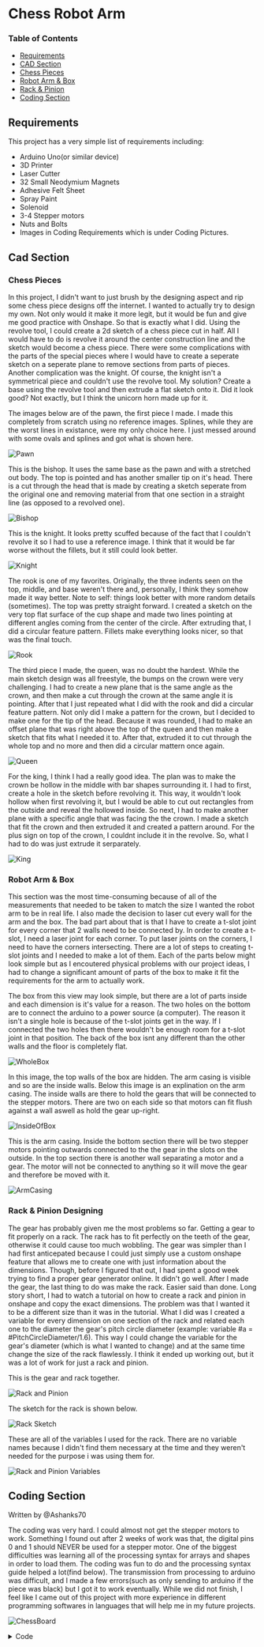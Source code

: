# Chess Robot Arm
### Table of Contents

* [Requirements](#Requirements)
* [CAD Section](#CAD-Section)
* [Chess Pieces](#Chess-Pieces)
* [Robot Arm & Box](#Robot-Arm-&-Box)
* [Rack & Pinion](#Rack-&-Pinion)
* [Coding Section](#Coding-Section)



## Requirements

This project has a very simple list of requirements including:

- Arduino Uno(or similar device)
- 3D Printer
- Laser Cutter
- 32 Small Neodymium Magnets
- Adhesive Felt Sheet
- Spray Paint
- Solenoid
- 3-4 Stepper motors
- Nuts and Bolts
- Images in Coding Requirements which is under Coding Pictures.

## Cad Section

### Chess Pieces

In this project, I didn't want to just brush by the designing aspect and rip some chess piece designs off the internet. I wanted to actually try to design my own. Not only would it make it more legit, but it would be fun and give me good practice with Onshape. So that is exactly what I did. Using the revolve tool, I could create a 2d sketch of a chess piece cut in half. All I would have to do is revolve it around the center construction line and the sketch would become a chess piece. There were some complications with the parts of the special pieces where I would have to create a seperate sketch on a seperate plane to remove sections from parts of pieces. Another complication was the knight. Of course, the knight isn't a symmetrical piece and couldn't use the revolve tool. My solution? Create a base using the revolve tool and then extrude a flat sketch onto it. Did it look good? Not exactly, but I think the unicorn horn made up for it.


The images below are of the pawn, the first piece I made. I made this completely from scratch using no reference images. Splines, while they are the worst lines in existance, were my only choice here. I just messed around with some ovals and splines and got what is shown here.

![Pawn](ChessPieces/3Dpawn.png)

This is the bishop. It uses the same base as the pawn and with a stretched out body. The top is pointed and has another smaller tip on it's head. There is a cut through the head that is made by creating a sketch seperate from the original one and removing material from that one section in a straight line (as opposed to a revolved one).

![Bishop](ChessPieces/3Dbishop.png)

This is the knight. It looks pretty scuffed because of the fact that I couldn't revolve it so I had to use a reference image. I think that it would be far worse without the fillets, but it still could look better.

![Knight](ChessPieces/3Dknight.png)

The rook is one of my favorites. Originally, the three indents seen on the top, middle, and base weren't there and, personally, I think they somehow made it way better. Note to self: things look better with more random details (sometimes). The top was pretty straight forward. I created a sketch on the very top flat surface of the cup shape and made two lines pointing at different angles coming from the center of the circle. After extruding that, I did a circular feature pattern. Fillets make everything looks nicer, so that was the final touch.

![Rook](ChessPieces/3Drook.png)

The third piece I made, the queen, was no doubt the hardest. While the main sketch design was all freestyle, the bumps on the crown were very challenging. I had to create a new plane that is the same angle as the crown, and then make a cut through the crown at the same angle it is pointing. After that I just repeated what I did with the rook and did a circular feature pattern. Not only did I make a pattern for the crown, but I decided to make one for the tip of the head. Because it was rounded, I had to make an offset plane that was right above the top of the queen and then make a sketch that fits what I needed it to. After that, extruded it to cut through the whole top and no more and then did a circular mattern once again.

![Queen](ChessPieces/3Dqueen.png)

For the king, I think I had a really good idea. The plan was to make the crown be hollow in the middle with bar shapes surrounding it. I had to first, create a hole in the sketch before revolving it. This way, it wouldn't look hollow when first revolving it, but I would be able to cut out rectangles from the outside and reveal the hollowed inside. So next, I had to make another plane with a specific angle that was facing the the crown. I made a sketch that fit the crown and then extruded it and created a pattern around. For the plus sign on top of the crown, I couldnt include it in the revolve. So, what I had to do was just extrude it serparately. 

![King](ChessPieces/3Dking.png)

### Robot Arm & Box

This section was the most time-consuming because of all of the measurements that needed to be taken to match the size I wanted the robot arm to be in real life. I also made the decision to laser cut every wall for the arm and the box. The bad part about that is that I have to create a t-slot joint for every corner that 2 walls need to be connected by. In order to create a t-slot, I need a laser joint for each corner. To put laser joints on the corners, I need to have the corners intersecting. There are a lot of steps to creating t-slot joints and I needed to make a lot of them. Each of the parts below might look simple but as I encoutered physical problems with our project ideas, I had to change a significant amount of parts of the box to make it fit the requirements for the arm to actually work.

The box from this view may look simple, but there are a lot of parts inside and each dimension is it's value for a reason. The two holes on the bottom are to connect the arduino to a power source (a computer). The reason it isn't a single hole is because of the t-slot joints get in the way. If I connected the two holes then there wouldn't be enough room for a t-slot joint in that position. The back of the box isnt any different than the other walls and the floor is completely flat.

![WholeBox](https://user-images.githubusercontent.com/71349940/155800987-5cff3ccb-28af-4b81-bb1f-9413485424de.png)

In this image, the top walls of the box are hidden. The arm casing is visible and so are the inside walls. Below this image is an explination on the arm casing. The inside walls are there to hold the gears that will be connected to the stepper motors. There are two on each side so that motors can fit flush against a wall aswell as hold the gear up-right.

![InsideOfBox](https://user-images.githubusercontent.com/71349940/155800105-9dc5aa37-09f9-4f5b-9914-9b543ac6318b.png)

This is the arm casing. Inside the bottom section there will be two stepper motors pointing outwards connected to the the gear in the slots on the outside. In the top section there is another wall separating a motor and a gear. The motor will not be connected to anything so it will move the gear and therefore be moved with it.

![ArmCasing](https://user-images.githubusercontent.com/71349940/155800486-81b003b6-86c4-4d47-a77c-29e96622815a.png)



### Rack & Pinion Designing

The gear has probably given me the most problems so far. Getting a gear to fit properly on a rack. The rack has to fit perfectly on the teeth of the gear, otherwise it could cause too much wobbling. The gear was simpler than I had first anticepated because I could just simply use a custom onshape feature that allows me to create one with just information about the dimensions. Though, before I figured that out, I had spent a good week trying to find a proper gear generator online. It didn't go well. After I made the gear, the last thing to do was make the rack. Easier said than done. Long story short, I had to watch a tutorial on how to create a rack and pinion in onshape and copy the exact dimensions. The problem was that I wanted it to be a different size than it was in the tutorial. What I did was I created a variable for every dimension on one section of the rack and related each one to the diameter the gear's pitch circle diameter (example: variable #a = #PitchCircleDiameter/1.6). This way I could change the variable for the gear's diameter (which is what I wanted to change) and at the same time change the size of the rack flawlessly. I think it ended up working out, but it was a lot of work for just a rack and pinion.

This is the gear and rack together.

![Rack and Pinion](ChessPieces/RackAndPinion.png)


The sketch for the rack is shown below.

![Rack Sketch](ChessPieces/RackSketch.png)

These are all of the variables I used for the rack. There are no variable names because I didn't find them necessary at the time and they weren't needed for the purpose i was using them for.

![Rack and Pinion Variables](https://user-images.githubusercontent.com/71349940/155779804-7fbde527-f317-4211-807f-26caddb66358.png)


## Coding Section

Written by @Ashanks70

The coding was very hard. I could almost not get the stepper motors to work. Something I found out after 2 weeks of work was that, the digital pins 0 and 1 should NEVER be used for a stepper motor. One of the biggest difficulties was learning all of the processing syntax for arrays and shapes in order to load them.  The coding was fun to do and the processing syntax guide helped a lot(find below). The transmission from processing to arduino was difficult, and I made a few errors(such as only sending to arduino if the piece was black) but I got it to work eventually. While we did not finish, I feel like I came out of this project with more experience in different programming softwares in languages that will help me in my future projects.

![ChessBoard](CodingPictures/ChessBoard.png)

<details>
<summary>Code</summary>
<br>
        <details>
        <summary>January 12th</summary>
                
        //establish array
        PImage wpawn;
        int cols=12;
        int rows=8;
        int[][] board = new int[cols][rows];
        //establish pshapes
        void setup() {
          size(1201, 801);
          wpawn=loadImage("Pawn.png");
          background(#CAA472);
          stroke(163, 50, 50);
          line(0, 0, 1200, 0);
          line(0, 1198, 1200, 1198);
          line(0, 0, 0, 1200);
          line(1200, 0, 1200, 1200);
          for (int i = 0; i < cols; i++) {
            for (int j = 0; j < rows; j++) {
              if (j%2==0 && i%2==1) {
                fill(#964B00);
                stroke(0);
                square((i*100), (j*100), 100);
                fill(255);
              }
              if (j%2==1 && i%2==0) {
                fill(#964B00);
                stroke(0);
                square((i*100), (j*100), 100);
                fill(255);
              }
              if (i<=1 || i >= 10) {
                if (i <=1) {
                  stroke(0);
                  fill(0);
                }
                if (i>=10) {
                  stroke(255);
                  fill(255);
                }
              stroke(0);
              line((i+1)*100, 0, (i+1)*100, 800);
              line(0, (j+1)*100, 1200, (j+1)*100);
            }
          }
         }
        }
        void draw() {
          background(#CAA472);
          stroke(#CAA472);
          rect(0,0,600,400);
          line(0, 0, 1200, 0);
          line(0, 1198, 1200, 1198);
          line(0, 0, 0, 1200);
          line(1200, 0, 1200, 1200);
          for (int i = 0; i < cols; i++) {
            for (int j = 0; j < rows; j++) {
              if (j%2==0 && i%2==1) {
                fill(#964B00);
                stroke(0);
                square((i*100), (j*100), 100);
                fill(255);
              }
              if (j%2==1 && i%2==0) {
                fill(#964B00);
                stroke(0);
                square((i*100), (j*100), 100);
                fill(255);
              }
              if (i<=1 || i >= 10) {
                if (i <=1) {
                  stroke(0);
                  fill(0);
                }
                if (i>=10) {
                  stroke(255);
                  fill(255);
                }
                circle(i*100+50, j*100+50, 50);
                fill(255);
              }
              stroke(0);
              line((i+1)*100, 0, (i+1)*100, 800);
              line(0, (j+1)*100, 1200, (j+1)*100);
            }
          }
        for (int j = 0; j < rows; j++){
        image(wpawn,1021,j*100);

        }

        }
          //begin moving pieces to starting positions

        void mousePressed(){
        circle(mouseX,mouseY,pmouseX);

        }
        void keyPressed() {
          if (key=='r') {

            //reset pieces
          }
        }

        //obtain first click position(mouse)
        //obtain second position(pmouse)
        //check isvalidmove
        //if it works move on board and relay to arduino

        //isValidMove(piece type)
        //if piece == rook...
        //if move works then return true
        //else return false)

</details>
 <details>
        <summary>January 28th(Almost right)</summary>
         
         int cols=12;
                int rows=8;
                int[][] board;
                int cellSize = 100;
                int turn =0;
                int valid = 1;
                int selectedi = 0;
                int selectedj = 0;
                PImage wpawn;
                PImage wrook;
                PImage wnite;
                PImage wbishop;
                PImage wking;
                PImage wqueen;
                PImage bpawn;
                PImage brook;
                PImage bnite;
                PImage bbishop;
                PImage bking;
                PImage bqueen;
                void setup(){
                wpawn=loadImage("wpawn.png");
                wrook=loadImage("wrook.png");
                wnite=loadImage("wnite.png");
                wbishop=loadImage("wbishop.png");
        wking=loadImage("wking.png");
        wqueen=loadImage("wqueen.png");
        bpawn=loadImage("bpawn.png");
        brook=loadImage("brook.png");
        bnite=loadImage("bnite.png");
        bbishop=loadImage("bbishop.png");
        bking=loadImage("bking.png");
        bqueen=loadImage("bqueen.png");
        size(1201,801);
        stroke(163,50,50);
        board = new int[width/cellSize][height/cellSize];
        line(0,0,1200,0);
        line(0,1198,1200,1198);
        line(0,0,0,1200);
        line(1200,0,1200,1200);
          for (int i=0; i<width/cellSize; i++) {
            for (int j=0; j<height/cellSize; j++) {
          stroke(0);
          if (j%2 == i%2){    
            fill(#964B00);
          }
            if (j%2 != i%2){
          fill (#CAA472);
          }
          float state = 0;
          if (j==1 && i>1 && i<10){
            state = 1;
          }
            if (j==0){
          if (i==2||i==9){
          state=2;
          }
          if (i==3||i==8){
          state=3;
          }
          if (i==4||i==7){
          state=4;
          }
          if (i==5){
          state=5;
          }
          if (i==6){
          state=6;
          }
          }
          if (j==height/cellSize-2 && i>1 && i<10){
          state=7;
          }
            if (j==height/cellSize-1){
          if (i==2||i==9){
          state=8;
          }
          if (i==3||i==8){
          state=9;
          }
          if (i==4||i==7){
          state=10;
          }
          if (i==5){
          state=11;
          }
          if (i==6){
          state=12;
          }
          }
          board[i][j] = int(state);
              square((i*100),(j*100),100);
        if (state == 1){ 
        image(wpawn,i*100+11.5,j*100);
        }
        if (state == 2){
        image(wrook,i*100+4.5,j*100);
        }
        if (state==3){
        image(wnite,i*100,j*100);
        }
        if (state==4){
        image(wbishop,i*100+.5,j*100);
        }
        if (state==6){
        image(wqueen,i*100+1,j*100+5);
        }
        if (state==5){
        image(wking,i*100+.5,j*100);
        }
        if (state == 7){ 
        image(bpawn,i*100+11.5,j*100);
        }
        if (state == 8){
        image(brook,i*100+4.5,j*100);
        }
        if (state==9){
        image(bnite,i*100,j*100);
        }
        if (state==10){
        image(bbishop,i*100+.5,j*100);
        }
        if (state==12){
        image(bqueen,i*100+1,j*100+5);
        }
        if (state==11){
        image(bking,i*100+.5,j*100);
        }
        }
        }
        }
        void draw(){
        }
        void mousePressed(){
          for (int i=0; i<width/cellSize; i++) {
            for (int j=0; j<height/cellSize; j++) {
              if (i%2!=j%2){
              fill(#CAA472);
              }
              if (i%2==j%2){
              fill(#964B00);
              }
              square((i*100),(j*100),100);     
              if (mouseX/100==i){
              if (mouseY/100==j){
              if (selectedi == 0 && selectedj == 0){
              selectedi=i;
              selectedj=j;
              }
              else{
                board[i][j]=board[selectedi][selectedj];
                board[selectedi][selectedj] = 0;
                square((selectedi*100),(selectedj*100),100);
                selectedi=0;
                selectedj=0;
              }  
          }
              }
        if (board[i][j] == 1){ 
        image(wpawn,i*100+11.5,j*100);
        }
        if (board[i][j] == 2){
        image(wrook,i*100+4.5,j*100);
        }
        if (board[i][j]==3){
        image(wnite,i*100,j*100);
        }
        if (board[i][j]==4){
        image(wbishop,i*100+.5,j*100);
        }
        if (board[i][j]==6){
        image(wqueen,i*100+1,j*100+5);
        }
        if (board[i][j]==5){
        image(wking,i*100+.5,j*100);
        }
          if (board[i][j] == 7){ 
        image(bpawn,i*100+11.5,j*100);
        }
        if (board[i][j] == 8){
        image(brook,i*100+4.5,j*100);
        }
        if (board[i][j]==9){
        image(bnite,i*100,j*100);
        }
        if (board[i][j]==10){
        image(bbishop,i*100+.5,j*100);
        }
        if (board[i][j]==12){
        image(bqueen,i*100+1,j*100+5);
        }
        if (board[i][j]==11){
        image(bking,i*100+.5,j*100);
        }
        }
        }
        }
</details>
         
<details>
<summary>code with comments</summary>
        
                        //build basic board
                //draw the 2D array
                int[][] board;
                //say how large each tile should be
                int cellSize =  100 ;
                //establish turn and move validity(needs improvement later)
                int turn = 0;
                int valid = 1;
                //previous click locations
                int selectedx = 0;
                int selectedy = 0;
                //load necessary images
                PImage wpawn;
                PImage wrook;
                PImage wknight;
                PImage wbishop;
                PImage wking;
                PImage wqueen;
                PImage bpawn;
                PImage brook;
                PImage bknight;
                PImage bbishop;
                PImage bking;
                PImage bqueen;
                void setup() {
                  //actually loads images as pictures from files
                  wpawn = loadImage("wpawn.png");//pieceType 1
                  wrook = loadImage("wrook.png");//pieceType 2
                  wknight = loadImage("wknight.png");//pieceType 3
                  wbishop = loadImage("wbishop.png");//pieceType 4
                  wking = loadImage("wking.png");//pieceType 5
                  wqueen = loadImage("wqueen.png");//pieceType 6
                  bpawn = loadImage("bpawn.png");//pieceType 7
                  brook = loadImage("brook.png");//pieceType 8
                  bknight = loadImage("bknight.png");//pieceType 9
                  bbishop = loadImage("bbishop.png");//pieceType 10
                  bking = loadImage("bking.png");//pieceType 11
                  bqueen = loadImage("bqueen.png");//pieceType 12
                  //load the board as a tile
                  size(1201, 801);
                  //set line/border color to black
                  stroke(163, 50, 50);
                  board = new int[width/cellSize][height/cellSize];
                  //look at every tile and draw them and the pieces
                  for (int x = 0; x < width/cellSize; x ++ ) {
                    for (int y =0; y <height/cellSize; y ++ ) {
                      stroke(0);
                      if (y % 2 == x % 2) {//check for is tile every other
                        fill(#964B00);//set fill accordingly
                      }
                      if (y % 2 != x % 2) {//check for it tile every other 
                        fill (#CAA472);//set fill accordingly
                      }
                      float pieceType = 0;//establishes type of piece
                      if (y == height/cellSize-2 && x > 1 && x < 10) { //white pawn row
                        pieceType = 1;
                      }
                      if (y == height/cellSize-1) {//set up back white row 
                        if (x == 2||x == 9) {//check for white Rook tiles
                          pieceType = 2;
                        }
                        if (x == 3||x == 8) {//check for white knight tiles
                          pieceType = 3;
                        }
                        if (x == 4||x == 7) {//check for white bishop tiles
                          pieceType = 4;
                        }
                        if (x == 5) {//check for white king space
                          pieceType = 5;
                        }
                        if (x == 6) {//check for white queen space
                          pieceType = 6;
                        }
                      }
                      if (y == 1 && x > 1 && x < 10) {//black pawn row
                        pieceType = 7;
                      }
                      if (y == 0) {
                        if (x == 2||x == 9) {//black rooks
                          pieceType = 8;
                        }
                        if (x == 3||x == 8) {//black knights
                          pieceType = 9;
                        }
                        if (x == 4||x == 7) {//black bishops
                          pieceType = 10;
                        }
                        if (x == 5) {//black king
                          pieceType = 11;
                        }
                        if (x == 6) {//black queen
                          pieceType = 12;
                        }
                      }
                      board[x][y] = int(pieceType);//saves the piece value to the point on the 2D array
                      square((x * 100), (y * 100), 100 );//draw tile in the correct color
                      //place image based on chosen identity
                      if (pieceType == 1) { //pawn
                        image(wpawn, x * 100 + 11.5, y * 100);
                      }
                      if (pieceType == 2) {//white rook
                        image(wrook, x * 100 + 4.5, y * 100);
                      }
                      if (pieceType == 3) {//white knight
                        image(wknight, x * 100, y * 100);
                      }
                      if (pieceType == 4) {//white bishop
                        image(wbishop, x * 100 + .5, y * 100);
                      }
                      if (pieceType==6) {//white queen
                        image(wqueen, x * 100 + 1, y * 100 + 5);
                      }
                      if (pieceType==5) {//white king
                        image(wking, x * 100 + .5, y * 100);
                      }
                      if (pieceType == 7) { //black pawn
                        image(bpawn, x * 100 + 11.5, y * 100);
                      }
                      if (pieceType == 8) {//black rook
                        image(brook, x * 100 + 4.5, y * 100);
                      }
                      if (pieceType==9) {//black knight
                        image(bknight, x * 100, y * 100);
                      }
                      if (pieceType==10) {//black bishop
                        image(bbishop, x * 100 + .5, y * 100);
                      }
                      if (pieceType==12) {//black queen
                        image(bqueen, x * 100 + 1, y * 100 + 5);
                      }
                      if (pieceType==11) {//black king
                        image(bking, x * 100 + .5, y * 100);
                      }
                    }
                  }
                }
                void draw() {
                }
                void mousePressed() {
                  //look at each tile, redraw it, then look for mouse and see if it hits a piece
                  for (int x =0; x <width/cellSize; x ++ ) {//check for each x
                    for (int y =0; y <height/cellSize; y ++ ) {//check for each y in each x
                      if (x %2!=y %2) {//check for every other, then set fill
                        fill(#CAA472);
                      }
                      if (x %2==y %2) {//check for every other then set fill
                        fill(#964B00);
                      }
                      square((x * 100), (y * 100), 100 );//redraw current tile
                      if (mouseX/ 100 == x ) {//if hits x-location of mouse
                        if (mouseY/ 100 == y ) {//if hits y-location of mouse
                          if (selectedx == 0 && selectedy == 0) {//if first click in pattern
                            selectedx = x;
                            selectedy = y;
                          }
                          else {//if second click in pattern
                          if (board[x][y]!=0){//if new tile is occupied
                          for (int j = 0; j <height/cellSize; j ++){
                          if (board[x][y]<=6){//if color is white
                          if (board[x][y]==1){//if tile is a pawn
                          if (board[1][j]==0){//if space is empty
                          board[1][j]=board[x][y];//set empty space equal to current click
                          print(1,",",j," ");//tell me where you moved
                          break;//end looping
                          }
                          }
                          else{
                          if (board[0][j]==0){//if in back white row
                          board[0][j]=board[x][y];
                          print(0,",",j," ");//tell me where you moved
                          break;//end looping
                          }
                          }
                          }
                          if (board[x][y]>6){//if color is black
                          if (board[x][y]==1){//if tile is a pawn
                          if (board[9][j]==0){//if space is empty
                          board[9][j]=board[x][y];//set empty space equal to current click
                          print(9,",",j," ");//tell me where you moved
                          break;//end looping
                          }
                          }
                          else if (board[x][y]!=1){
                          if (board[10][j]==0){//if in back black row
                          board[10][j]=board[x][y];//set back tile to current tile identity
                          print(10,",",j," ");//tell me where you moved
                          break;//end looping
                          }
                          }
                          }
                          }
                          }
                            board[x][y]=board[selectedx][selectedy];//set current click to the tile type of last click
                            board[selectedx][selectedy] = 0;//set the previous click to a blank space
                            if (selectedx %2 == selectedy %2) {// if every other for previous click
                              fill(#964B00);
                            } else {//if every other for previous click
                              fill(#CAA472);
                            }
                            square((selectedx * 100), (selectedy * 100), 100 );//redraw tile that was abandoned
                            selectedx =0;//set the old x and y to zero
                            selectedy =0;
                          }
                        }
                      }
                      if (board[x][y] == 1) { //draw tile based on stored value
                        image(wpawn, x * 100 + 11.5, y * 100);//white pawn
                      }
                      if (board[x][y] == 2) {
                        image(wrook, x * 100 + 4.5, y * 100);//white rook
                      }
                      if (board[x][y]==3) {
                        image(wknight, x * 100, y * 100);//white knight
                      }
                      if (board[x][y]==4) {
                        image(wbishop, x * 100 + .5, y * 100);//white bishop
                      }
                      if (board[x][y]==6) {
                        image(wqueen, x * 100 + 1, y * 100 + 5);//white queen
                      }
                      if (board[x][y]==5) {
                        image(wking, x * 100 + .5, y * 100);//white king
                      }
                      if (board[x][y] == 7) { 
                        image(bpawn, x * 100 + 11.5, y * 100);//black pawn
                      }
                      if (board[x][y] == 8) {
                        image(brook, x * 100 + 4.5, y * 100);//black rook
                      }
                      if (board[x][y]==9) {
                        image(bknight, x * 100, y * 100);//black knight
                      }
                      if (board[x][y]==10) {
                        image(bbishop, x * 100 + .5, y * 100);//black bishop
                      }
                      if (board[x][y]==12) {
                        image(bqueen, x * 100 + 1, y * 100 + 5);//black queen
                      }
                      if (board[x][y]==11) {
                        image(bking, x * 100 + .5, y * 100);//black king
                      }
                    }
                  }
                  }
                //reset simulation locations
                void keyPressed() {
                  if (key==' ') {//reset previous mouse click(used to clear on glitch or double click/cancel)
                    selectedx =0;//reset stored x
                    selectedy =0;//reset stored y
                  }
                  if (key=='r' || key == 'R') {//if r key is hit rebuild simulation from start
                    for (int x =0; x <width/cellSize; x ++ ) {//run through each tile
                      for (int y =0; y <height/cellSize; y ++ ) {
                        if (y %2 == x %2) {//build checkerboard pattern
                          fill(#964B00);
                        }
                        if (y %2 != x %2) {//build checkerboard pattern
                          fill (#CAA472);
                        }
                        float pieceType = 0;//change piece values
                        if (y ==height/cellSize-2 && x >1 && x <10) {//white pawn
                          pieceType = 1;
                        }
                        if (y ==height/cellSize-1) {//white line
                          if (x ==2||x ==9) {//white rook
                            pieceType=2;
                          }
                          if (x ==3||x ==8) {//white knight
                            pieceType=3;
                          }
                          if (x ==4||x ==7) {//white bishop
                            pieceType=4;
                          }
                          if (x ==5) {//white king
                            pieceType=5;
                          }
                          if (x ==6) {//white queen
                            pieceType=6;
                          }
                        }
                        if (y ==1 && x >1 && x <10) {//black pawn line
                          pieceType=7;
                        }
                        if (y ==0) {//other black line
                          if (x ==2||x ==9) {//black rook
                            pieceType=8;
                          }
                          if (x ==3||x ==8) {//black knight
                            pieceType=9;
                          }
                          if (x ==4||x ==7) {//black bishop
                            pieceType=10;
                          }
                          if (x ==5) {//black king
                            pieceType=11;
                          }
                          if (x ==6) {//black queen
                            pieceType=12;
                          }
                        }
                        board[x][y] = int(pieceType);//set board value to determined type
                        square((x * 100), (y * 100), 100 );//draw each tile
                        if (pieceType == 1) { //render pictures on tiles
                          image(wpawn, x * 100 + 11.5, y * 100);//white pawn
                        }
                        if (pieceType == 2) {//white rook
                          image(wrook, x * 100 + 4.5, y * 100);
                        }
                        if (pieceType==3) {//white knight
                          image(wknight, x * 100, y * 100);
                        }
                        if (pieceType==4) {//white bishop
                          image(wbishop, x * 100 + .5, y * 100);
                        }
                        if (pieceType==6) {//white queen
                          image(wqueen, x * 100 + 1, y * 100 + 5);
                        }
                        if (pieceType==5) {//white king
                          image(wking, x * 100 + .5, y * 100);
                        }
                        if (pieceType == 7) { //black pawn
                          image(bpawn, x * 100 + 11.5, y * 100);
                        }
                        if (pieceType == 8) {//black rook
                          image(brook, x * 100 + 4.5, y * 100);
                        }
                        if (pieceType==9) {//black knight
                          image(bknight, x * 100, y * 100);
                        }
                        if (pieceType==10) {//black bishop
                          image(bbishop, x * 100 + .5, y * 100);
                        }
                        if (pieceType==12) {//black queen
                          image(bqueen, x * 100 + 1, y * 100 + 5);
                        }
                        if (pieceType==11) {//black king
                          image(bking, x * 100 + .5, y * 100);
                        }
                      }
                    }
                  }
                }

</details>
         <details>
                 <summary>Final Code!</summary>
                 <details>
                                         <summary>Processing</summary>
                         
                import processing.serial.*;//connect to arduino
                Serial myPort;  // Create object from Serial class
                String val;     // Data received from the serial port
                //build basic board
                //draw the 2D array
                int x;
                int y;
                int[][] board;
                //say how large each tile should be
                int cellSize =  100 ;
                //establish turn and move validity(needs improvement later)
                int turn = 0;
                int valid = 1;
                //previous click locations
                int selectedx = 0;
                int selectedy = 0;
                //load necessary images
                PImage wpawn;
                PImage wrook;
                PImage wknight;
                PImage wbishop;
                PImage wking;
                PImage wqueen;
                PImage bpawn;
                PImage brook;
                PImage bknight;
                PImage bbishop;
                PImage bking;
                PImage bqueen;
                void pieceMoved(int piece, int x, int y) {//records the piece I moved
                  char state='E';
                  if (piece==1||piece==7) {//is a pawn
                    state='P';// set to pawn symbol
                  }
                  if (piece==2||piece==8) {//if rook
                    state='R';//set to rook symbol
                  }
                  if (piece==3||piece==9) {//if knight
                    state='N';//set to knight symbol
                  } 
                  if (piece==4||piece==10) {//if bishop
                    state='B';//set to bishop symbol
                  } 
                  if (piece==5||piece==11) {//if queen
                    state='Q';//set to queen symbol
                  } 
                  if (piece==6||piece==12) {//if king
                    state='K';//set to king symbol
                  } 
                  if (piece==0){//if tile is empty
                  println("Empty",",",x,",",y);//say empty and coordinates
                  }  
                  else if (piece>6) {//if black
                    println("Black", state, ",", x,",", y);//say black, piece type, and coordinates
                  }
                  else if (piece<7) {//if white
                    println("White", state, ",", x,",", y);//sya white,piece type, and coordinates
                  }
                    myPort.write(x);
                    println(x);
                    delay(50);
                    myPort.write(y);
                    println(y);
                }
                void buildBoard() {//builds the board again
                  for (int x = 0; x < width/cellSize; x ++ ) {
                    for (int y =0; y <height/cellSize; y ++ ) {
                      if (board[x][y] == 1) { //draw tile based on stored value
                        image(wpawn, x * 100 + 11.5, y * 100);//white pawn
                      }
                      if (board[x][y] == 2) {
                        image(wrook, x * 100 + 4.5, y * 100);//white rook
                      }
                      if (board[x][y]==3) {
                        image(wknight, x * 100, y * 100);//white knight
                      }
                      if (board[x][y]==4) {
                        image(wbishop, x * 100 + .5, y * 100);//white bishop
                      }
                      if (board[x][y]==5) {
                        image(wqueen, x * 100 + 1, y * 100 + 5);//white queen
                      }
                      if (board[x][y]==6) {
                        image(wking, x * 100 + .5, y * 100);//white king
                      }
                      if (board[x][y] == 7) { 
                        image(bpawn, x * 100 + 11.5, y * 100);//black pawn
                      }
                      if (board[x][y] == 8) {
                        image(brook, x * 100 + 4.5, y * 100);//black rook
                      }
                      if (board[x][y]==9) {
                        image(bknight, x * 100, y * 100);//black knight
                      }
                      if (board[x][y]==10) {
                        image(bbishop, x * 100 + .5, y * 100);//black bishop
                      }
                      if (board[x][y]==11) {
                        image(bqueen, x * 100 + 1, y * 100 + 5);//black queen
                      }
                      if (board[x][y]==12) {
                        image(bking, x * 100 + .5, y * 100);//black king
                      }
                    }
                  }
                }
                void setup() {
                    String portName = Serial.list()[1]; //change the 0 to a 1 or 2 etc. to match your port
                  myPort = new Serial(this, portName, 9600);
                      myPort.write('r');
                  //actually loads images as pictures from files
                  wpawn = loadImage("wpawn.png");//pieceType 1
                  wrook = loadImage("wrook.png");//pieceType 2
                  wknight = loadImage("wknight.png");//pieceType 3
                  wbishop = loadImage("wbishop.png");//pieceType 4
                  wking = loadImage("wking.png");//pieceType 5
                  wqueen = loadImage("wqueen.png");//pieceType 6
                  bpawn = loadImage("bpawn.png");//pieceType 7
                  brook = loadImage("brook.png");//pieceType 8
                  bknight = loadImage("bknight.png");//pieceType 9
                  bbishop = loadImage("bbishop.png");//pieceType 10
                  bking = loadImage("bking.png");//pieceType 11
                  bqueen = loadImage("bqueen.png");//pieceType 12
                  //load the board as a tile
                  size(1201, 801);
                  //set line/border color to black
                  stroke(163, 50, 50);
                  board = new int[width/cellSize][height/cellSize];
                  //look at every tile and draw them and the pieces
                  for (int x = 0; x < width/cellSize; x ++ ) {
                    for (int y =0; y <height/cellSize; y ++ ) {
                      stroke(0);
                      if (y % 2 != x % 2) {//check for is tile every other
                        fill(#964B00);//set fill accordingly
                      }
                      if (y % 2 == x % 2) {//check for it tile every other 
                        fill (#CAA472);//set fill accordingly
                      }
                      if (x<2 || x>9) {
                        fill(#989898);
                      }
                      float pieceType = 0;//establishes type of piece
                      if (y == height/cellSize-2 && x > 1 && x < 10) { //white pawn row
                        pieceType = 1;
                      }
                      if (y == height/cellSize-1) {//set up back white row 
                        if (x == 2||x == 9) {//check for white Rook tiles
                          pieceType = 2;
                        }
                        if (x == 3||x == 8) {//check for white knight tiles
                          pieceType = 3;
                        }
                        if (x == 4||x == 7) {//check for white bishop tiles
                          pieceType = 4;
                        }
                        if (x == 5) {//check for white king space
                          pieceType = 5;
                        }
                        if (x == 6) {//check for white queen space
                          pieceType = 6;
                        }
                      }
                      if (y == 1 && x > 1 && x < 10) {//black pawn row
                        pieceType = 7;
                      }
                      if (y == 0) {
                        if (x == 2||x == 9) {//black rooks
                          pieceType = 8;
                        }
                        if (x == 3||x == 8) {//black knights
                          pieceType = 9;
                        }
                        if (x == 4||x == 7) {//black bishops
                          pieceType = 10;
                        }
                        if (x == 5) {//black king
                          pieceType = 11;
                        }
                        if (x == 6) {//black queen
                          pieceType = 12;
                        }
                      }
                      board[x][y] = int(pieceType);//saves the piece value to the point on the 2D array
                      square((x * 100), (y * 100), 100 );//draw tile in the correct color
                      //place image based on chosen identity
                      buildBoard();//call board function
                    }
                  }
                }
                void draw() {
                }
                void mousePressed() {
                  //look at each tile, redraw it, then look for mouse and see if it hits a piece
                  for (int x =0; x <width/cellSize; x ++ ) {//check for each x
                    for (int y =0; y <height/cellSize; y ++ ) {//check for each y in each x
                      if (x %2==y %2) {//check for every other, then set fill
                        fill(#CAA472);
                      }
                      if (x %2!=y %2) {//check for every other then set fill
                        fill(#964B00);
                      }
                      if (x<2 || x>9) {
                        fill(#989898);
                      }
                      square((x * 100), (y * 100), 100 );//redraw current tile
                      if (mouseX/ 100 == x ) {//if hits x-location of mouse
                        if (mouseY/ 100 == y ) {//if hits y-location of mouse
                          if (selectedx == 0 && selectedy == 0) {//if first click in pattern
                            selectedx = x;
                            selectedy = y;
                            pieceMoved(board[x][y], x, y);//prints piece moved and location
                          } else {//if second click in pattern
                            pieceMoved(board[x][y], x, y);//prints piece moved to and new location
                            if (board[x][y]!=0) {//if new tile is occupied
                              for (int j = 0; j <height/cellSize; j ++) {
                                if (board[x][y]<=6) {//if color is white
                                  if (board[x][y]==1) {//if tile is a pawn
                                    if (board[1][j]==0) {//if space is empty
                                      board[1][j]=board[x][y];//set empty space equal to current click
                                      break;//end looping
                                    }
                                  } else {
                                    if (board[0][j]==0) {//if in back white row
                                      board[0][j]=board[x][y];
                                      break;//end looping
                                    }
                                  }
                                }
                                if (board[x][y]>6) {//if color is black
                                  if (board[x][y]==7) {//if tile is a pawn
                                    if (board[10][j]==0) {//if space is empty
                                      board[10][j]=board[x][y];//set empty space equal to current click
                                      break;//end looping
                                    }
                                  }
                                  if (board[x][y]>7) {
                                    if (board[11][j]==0) {//if in back black row
                                      board[11][j]=board[x][y];//set back tile to current tile identity
                                      break;//end looping
                                    }
                                  }
                                }
                              }
                            }
                            board[x][y]=board[selectedx][selectedy];//set current click to the tile type of last click
                            board[selectedx][selectedy] = 0;//set the previous click to a blank space
                            if (selectedx %2 != selectedy %2) {// if every other for previous click
                              fill(#964B00);
                            } else {//if every other for previous click
                              fill(#CAA472);
                            }
                            if (selectedx<2 || selectedx>9) {
                              fill(#989898);
                            }
                            square((selectedx * 100), (selectedy * 100), 100 );//redraw tile that was abandoned
                            selectedx =0;//set the old x and y to zero
                            selectedy =0;
                          }
                        }
                      }
                      buildBoard();//call board function
                    }
                  }
                }
                //reset simulation locations
                void keyPressed() {
                  if (key==' ') {//reset previous mouse click(used to clear on glitch or double click/cancel)
                    selectedx =0;//reset stored x
                    selectedy =0;//reset stored y
                    myPort.write('r');
                  }
                  if (key=='r' || key == 'R') {//if r key is hit rebuild simulation from start
                    for (int x =0; x <width/cellSize; x ++ ) {//run through each tile
                      for (int y =0; y <height/cellSize; y ++ ) {
                        if (y %2 != x %2) {//build checkerboard pattern
                          fill(#964B00);
                        }
                        if (y %2 == x %2) {//build checkerboard pattern
                          fill (#CAA472);
                        }
                        if (x<2 || x>9) {
                          fill(#989898);
                        }
                        float pieceType = 0;//change piece values
                        if (y ==height/cellSize-2 && x >1 && x <10) {//white pawn
                          pieceType = 1;
                        }
                        if (y ==height/cellSize-1) {//white line
                          if (x ==2||x ==9) {//white rook
                            pieceType=2;
                          }
                          if (x ==3||x ==8) {//white knight
                            pieceType=3;
                          }
                          if (x ==4||x ==7) {//white bishop
                            pieceType=4;
                          }
                          if (x ==5) {//white king
                            pieceType=5;
                          }
                          if (x ==6) {//white queen
                            pieceType=6;
                          }
                        }
                        if (y ==1 && x >1 && x <10) {//black pawn line
                          pieceType=7;
                        }
                        if (y ==0) {//other black line
                          if (x ==2||x ==9) {//black rook
                            pieceType=8;
                          }
                          if (x ==3||x ==8) {//black knight
                            pieceType=9;
                          }
                          if (x ==4||x ==7) {//black bishop
                            pieceType=10;
                          }
                          if (x ==5) {//black king
                            pieceType=11;
                          }
                          if (x ==6) {//black queen
                            pieceType=12;
                          }
                        }
                        board[x][y] = int(pieceType);//set board value to determined type
                        square((x * 100), (y * 100), 100 );//draw each tile
                        buildBoard();//call board function
                      }
                    }
                  }
                }
                                                    
</details>
                         
<details>
<summary>Arduino</summary>
                         
                #include <Stepper.h>//include motor library
                const int stepsPerRevolution = 200;
                //store stepper 1(x movement)
                Stepper X(stepsPerRevolution, 13, 9, 10, 12);
                //store steppers 2/3 (y movement)
                Stepper Y1(stepsPerRevolution, 2, 3, 8, 11);
                Stepper Y2(stepsPerRevolution, 4, 5, 6, 7);
                int XLocation = 0; //x-value of tile moved from
                int YLocation = 0; //y-value of tile moved from
                int currentX = 0; //x-value of tile moved to
                int currentY = 0; //y-value of tile moved to
                int YDistance;
                int XDistance;
                bool change = false;
                const int cellSize = 200; //how far to travel to cross a cell
                //on/off for magnet
                bool magnetState = false;

                void setup() {
                  Serial.begin(9600);
                  // put your setup code here, to run once:
                  //store electromagnet input
                  pinMode(A5, OUTPUT);
                  digitalWrite(A5, LOW);
                  X.setSpeed(60);//set rotations a second
                  Y1.setSpeed(60);
                  Y2.setSpeed(60);
                }
                void onArrival() { //when a move finishes
                  if (magnetState == false) //toggles magnet state
                  {
                    magnetState = true;
                    digitalWrite(A5, HIGH); //power electromagnet
                  }
                  else if (magnetState == true)
                  {
                    magnetState = false;
                    digitalWrite(A5, LOW); //unpower electromagnet
                  }
                }
                void movePiece(int moveX, int moveY) { //move pieces
                  XDistance = (XLocation - moveX) * cellSize;
                  YDistance = (YLocation - moveY) * cellSize;
                  XLocation = moveX;//change the location of the magnet to the new space
                  YLocation = moveY;
                  if (XDistance == (2 * cellSize && YDistance == (1 * cellSize))) {//if a knight
                    YDistance = (YDistance - cellSize);
                    Y1.step(cellSize/2);//rotate one of the y-servos by a half cell to go to the middle
                    Y2.step(cellSize/2);//do the same for the other
                    X.step(XDistance);//move the distance on the x-axis
                    Y1.step(YDistance);//finish the move for y
                    Y2.step(YDistance);
                  }
                  else if (XDistance == (1 * cellSize) && YDistance == (2 * cellSize)) {//same but for other form of knight move
                    XDistance = (XDistance - cellSize);
                    X.step(cellSize);
                    Y1.step(YDistance);
                    Y2.step(YDistance);
                    X.step(XDistance);
                  }

                  if (XDistance != 0) {//if the x changes
                    X.step(XDistance);//move the x-distance
                  }
                  if (YDistance != 0) {//if y changes
                    Y1.step(YDistance);//move y motors
                    Y2.step(YDistance);
                  }
                  onArrival();//toggle magnet
                }

                void loop() {
                  // put your main code here, to run repeatedly:
                  //on input from processing(while serial free)
                  if (Serial.available() == 1)
                  {
                    if (Serial.read() == 'r') {//if received r input
                      XLocation = 0;//reset state
                      YLocation = 0;
                      currentX = 0;
                      currentY = 0;
                      movePiece(0,0);
                    }
                    //read values
                    if (currentX == 0) {
                      currentX = Serial.read();//if move made change x
                    }
                    else {
                      currentY = Serial.read();// if move made change y
                    }
                    movePiece(currentX, currentY);//move the piece
                    currentX = 0;//reset x
                    //reset y
                    currentY = 0;

                  }
                }

                //move corresponding motors

                //turn on/off magnet
</details>
                 
                 

         
         
         
